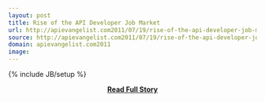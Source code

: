 ```yaml
---
layout: post
title: Rise of the API Developer Job Market
url: http://apievangelist.com2011/07/19/rise-of-the-api-developer-job-market/
source: http://apievangelist.com2011/07/19/rise-of-the-api-developer-job-market/
domain: apievangelist.com2011
image: 
---
```

{% include JB/setup %}<p></p>
<center><p><a href="http://apievangelist.com2011/07/19/rise-of-the-api-developer-job-market/" style='padding:25px; font-sze:18px; font-weight: bold;'>Read Full Story</a></p></center>
